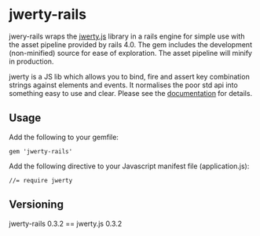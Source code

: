 # jwerty-rails

jwery-rails wraps the [jwerty.js](https://github.com/keithamus/jwerty) library in a rails engine for simple
use with the asset pipeline provided by rails 4.0. The gem includes the development (non-minified)
source for ease of exploration. The asset pipeline will minify in production.

jwerty is a JS lib which allows you to bind, fire and assert key combination strings against elements and events. It normalises the poor std api into something easy to use and clear. Please see the [documentation](https://github.com/keithamus/jwerty/blob/master/README-DETAILED.md) for details.

## Usage

Add the following to your gemfile:

    gem 'jwerty-rails'

Add the following directive to your Javascript manifest file (application.js):

    //= require jwerty

## Versioning

jwerty-rails 0.3.2 == jwerty.js 0.3.2
